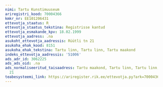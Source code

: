 ```yaml
---
nimi: Tartu Kunstimuuseum
ariregistri_kood: 70004366
kmkr_nr: EE101206431
ettevotja_staatus: R
ettevotja_staatus_tekstina: Registrisse kantud
ettevotja_esmakande_kpv: 18.02.1999
ettevotja_aadress: .na
asukoht_ettevotja_aadressis: Rüütli tn 21
asukoha_ehak_kood: 8151
asukoha_ehak_tekstina: Tartu linn, Tartu linn, Tartu maakond
indeks_ettevotja_aadressis: '51006'
ads_adr_id: 3062225
ads_ads_oid: .na
ads_normaliseeritud_taisaadress: Tartu maakond, Tartu linn, Tartu linn, Rüütli tn
  21
teabesysteemi_link: https://ariregister.rik.ee/ettevotja.py?ark=70004366&ref=rekvisiidid
---
```

